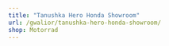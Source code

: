 ```yaml
---
title: "Tanushka Hero Honda Showroom"
url: /gwalior/tanushka-hero-honda-showroom/
shop: Motorrad
---
```

